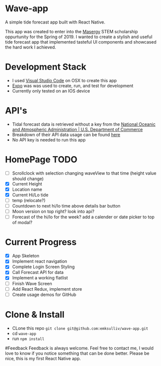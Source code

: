 # Wave-app
A simple tide forecast app built with React Native. 

This app was created to enter into the [Masergy](https://www.masergy.com/stem-scholarship/) STEM scholarship oppurtunity for the Spring of 2019. I wanted to create a stylish and useful tide forecast app that implemented tasteful UI components and showcased the hard work I achieved.

# Development Stack
- I used [Visual Studio Code](https://code.visualstudio.com/) on OSX to create this app
- [Expo](https://expo.io/) was  was used to create, run, and test for development
- Currently only tested on an IOS device

# API's
- Tidal forecast data is retrieved without a key from the [National Oceanic and Atmospheric Administration | U.S. Department of Commerce](https://tidesandcurrents.noaa.gov/tide_predictions.html)
- Breakdown of their API data usage can be found [here](https://tidesandcurrents.noaa.gov/api/#units)
- No API key is needed to run this app

# HomePage TODO
- [ ] Scrollclock with selection changing waveView to that time (height value should change)
- [x] Current Height
- [x] Location name
- [x] Current Hi/Lo tide
- [ ] temp (relocate?)
- [ ] Countdown to next hi/lo time above details bar button
- [ ] Moon version on top right? look into api?
- [ ] Forecast of the hi/lo for the week? add a calender or date picker to top of modal? 

# Current Progress
- [x] App Skeleton
- [x] Implement react navigation 
- [x] Complete Login Screen Styling
- [x] Call Forecast API for data
- [x] Implement a working flatlist 
- [ ] Finish Wave Screen 
- [ ] Add React Redux, implement store
- [ ] Create usage demos for GitHub

# Clone & Install
- CLone this repo `git clone git@github.com:emksulliv/wave-app.git`
- cd `wave-app`
- run `npm install`

#Feedback
Feedback is always welcome. Feel free to contact me, I would love to know if you notice something that can be done better. Please be nice, this is my first React Native app.
